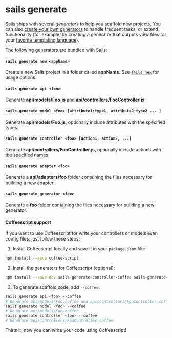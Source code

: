 # sails generate

Sails ships with several *generators* to help you scaffold new projects.  You can also [create your own generators](http://sailsjs.org/documentation/concepts/extending-sails/Generators/customGenerators.html) to handle frequent tasks, or extend functionality (for example, by creating a generator that outputs view files for your [favorite templating language](https://github.com/balderdashy/sails-generate-views-jade)).

The following generators are bundled with Sails:

#### `sails generate new <appName>`
Create a new Sails project in a folder called **appName**.  See [`sails new`](http://sailsjs.org/documentation/reference/cli/sailsnew.html) for usage options.

#### `sails generate api <foo>`
Generate **api/models/Foo.js** and **api/controllers/FooController.js**

#### `sails generate model <foo> [attribute1:type1, attribute2:type2 ... ]`
Generate **api/models/Foo.js**, optionally include attributes with the specified types.

#### `sails generate controller <foo> [action1, action2, ...]`
Generate **api/controllers/FooController.js**, optionally include actions with the specified names.

#### `sails generate adapter <foo>`
Generate a **api/adapters/foo** folder containing the files necessary for building a new adapter.

#### `sails generate generator <foo>`
Generate a **foo** folder containing the files necessary for building a new generator.

#### Coffeescript support
If you want to use Coffeescript for write your controllers or models even config files; just follow these steps:
 1. Install Coffeescript locally and save it in your `package.json` file:
```bash
npm install --save coffee-script
```
 2. Install the generators for Coffeescript (optional):
```bash
npm install --save-dev sails-generate-controller-coffee sails-generate-model-coffee
```
 3. To generate scaffold code, add `--coffee`:
```bash
sails generate api <foo> --coffee
# Generate api/models/Foo.coffee and api/controllers/FooController.coffee
sails generate model <foo> --coffee
# Generate api/models/Foo.coffee
sails generate controller <foo> --coffee
# Generate api/controllers/FooController.coffee
```

Thats it, now you can write your code using Coffeescript!


<docmeta name="displayName" value="sails generate">
<docmeta name="pageType" value="command">

